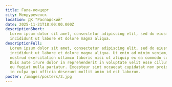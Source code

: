 ```yaml
---
title: Гала-концерт
city: Междуреченск
location: ДК "Распадский"
date: 2025-11-21T18:00:00.000Z
descriptionShort: 
  Lorem ipsum dolor sit amet, consectetur adipiscing elit, sed do eiusmod tempor
  incididunt ut labore et dolore magna aliqua.
descriptionFull: 
  Lorem ipsum dolor sit amet, consectetur adipiscing elit, sed do eiusmod tempor
  incididunt ut labore et dolore magna aliqua. Ut enim ad minim veniam, quis
  nostrud exercitation ullamco laboris nisi ut aliquip ex ea commodo consequat.
  Duis aute irure dolor in reprehenderit in voluptate velit esse cillum dolore
  eu fugiat nulla pariatur. Excepteur sint occaecat cupidatat non proident, sunt
  in culpa qui officia deserunt mollit anim id est laborum.
poster: /images/posters/3.jpg
---
```


